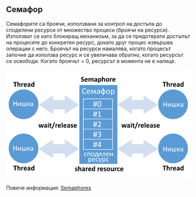 ## Семафор

Семафорите са броячи, използвани за контрол на достъпа до споделени ресурси от множество процеси (броячи на ресурси). Използват се като блокиращ механизъм, за да се предотврати достъпът на процесите до конкретен ресурс, докато друг процес извършва операции с него. Броячът на ресурси намалява, когато процесът започне да използва ресурс и се увеличава обратно, когато ресурсът се освободи. Когато броячът = 0, ресурсът в момента не е налице.

![11_semaphore.png](11_semaphore.png)

Повече информация: [Semaphores](https://www.tldp.org/LDP/lpg/node46.html)